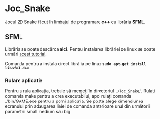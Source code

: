 # Joc_Snake
Jocul 2D Snake făcut în limbajul de programare **c++** cu librăria **SFML**.
## SFML
Librăria se poate descărca [**aici**](https://www.google.com/search?q=sfml+download&rlz=1C1GCEA_enRO901RO901&oq=sfml+download&aqs=chrome..69i57j0i512j0i22i30l4j0i15i22i30l2j0i22i30l2.3026j0j7&sourceid=chrome&ie=UTF-8#:~:text=Rezultate%20C%C4%83utare-,Download%20%2D%20SFML,-sfml%2Ddev.org).
Pentru instalarea librăriei pe linux se poate urmări [acest tutorial](https://www.sfml-dev.org/tutorials/2.5/start-linux.php).

Comanda pentru a instala direct librăria pe linux **`sudo apt-get install libsfml-dev`**
### Rulare aplicatie
Pentru a rula aplicația, trebuie să mergeți în directoriul `./Joc_Snake/`.
Rulați comanda make pentru a crea executabilui, apoi rulați comanda ./bin/GAME.exe pentru a porni aplicația. Se poate alege dimensiunea ecranului prin adaugarea liniei de comanda anterioare  unul din următorii parametrii small medium sau big
